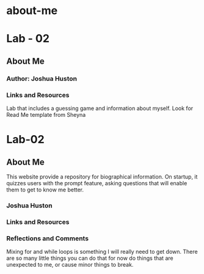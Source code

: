 # about-me

# Lab - 02

## About Me

### Author: Joshua Huston


### Links and Resources
Lab that includes a guessing game and information about myself.
Look for Read Me template from Sheyna


# Lab-02

## About Me
This website provide a repository for biographical information. On startup, it quizzes users with the prompt feature, asking questions that will enable them to get to know me better.

### Joshua Huston

### Links and Resources


### Reflections and Comments
Mixing for and while loops is something I will really need to get down. There are so many little things you can do that for now do things that are unexpected to me, or cause minor things to break.